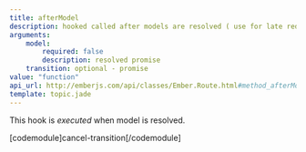 ```yaml
---
title: afterModel
description: hooked called after models are resolved ( use for late redirect )
arguments:
    model:
        required: false
        description: resolved promise
    transition: optional - promise
value: "function"
api_url: http://emberjs.com/api/classes/Ember.Route.html#method_afterModel
template: topic.jade
---
```


This hook is *executed* when model is resolved.

[codemodule]cancel-transition[/codemodule]